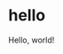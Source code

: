# hello

<!--DOCTYPE html-->
<html lang="ja">
	<head>
		<meta charset="UTF-8">
		<title>hello</title>
	</head>
	<body>
	Hello, world!
	</body>
</html>
